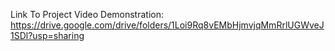 Link To Project Video Demonstration: https://drive.google.com/drive/folders/1Loi9Rq8vEMbHjmvjqMmRrlUGWveJ1SDl?usp=sharing
